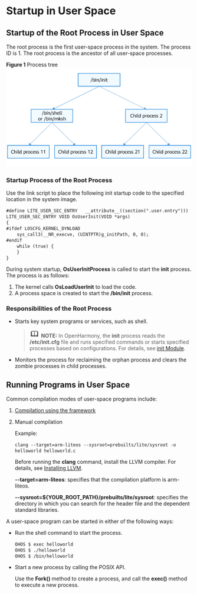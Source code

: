 # Startup in User Space<a name="EN-US_TOPIC_0000001123640059"></a>

## Startup of the Root Process in User Space<a name="section79911135647"></a>

The root process is the first user-space process in the system. The process ID is 1. The root process is the ancestor of all user-space processes.

**Figure  1**  Process tree<a name="fig427516409375"></a>  
![](figure/process-tree.png "process-tree")

### Startup Process of the Root Process<a name="section1184317581349"></a>

Use the link script to place the following init startup code to the specified location in the system image.

```
#define LITE_USER_SEC_ENTRY   __attribute__((section(".user.entry")))
LITE_USER_SEC_ENTRY VOID OsUserInit(VOID *args)
{
#ifdef LOSCFG_KERNEL_DYNLOAD
    sys_call3(__NR_execve, (UINTPTR)g_initPath, 0, 0);
#endif
    while (true) {
    }
}
```

During system startup,  **OsUserInitProcess**  is called to start the  **init**  process. The process is as follows:

1.  The kernel calls  **OsLoadUserInit**  to load the code.
2.  A process space is created to start the  **/bin/init**  process.

### Responsibilities of the Root Process<a name="section1590220321759"></a>

-   Starts key system programs or services, such as shell.

    >![](../public_sys-resources/icon-note.gif) **NOTE:** 
    >In OpenHarmony, the  **init**  process reads the  **/etc/init.cfg**  file and runs specified commands or starts specified processes based on configurations. For details, see  [init Module](../subsystems/subsys-boot-init.md).


-   Monitors the process for reclaiming the orphan process and clears the zombie processes in child processes.

## Running Programs in User Space<a name="section194576310611"></a>

Common compilation modes of user-space programs include:

1. [Compilation using the framework](../quick-start/quickstart-lite-steps-hi3516-running.md)
2. Manual compilation

    Example:

    ```
    clang --target=arm-liteos --sysroot=prebuilts/lite/sysroot -o helloworld helloworld.c
    ```

    Before running the  **clang**  command, install the LLVM compiler. For details, see  [Installing LLVM](../quick-start/quickstart-lite-env-setup-linux.md).

    **--target=arm-liteos**: specifies that the compilation platform is arm-liteos.

    **--sysroot=$\{YOUR\_ROOT\_PATH\}/prebuilts/lite/sysroot**: specifies the directory in which you can search for the header file and the dependent standard libraries.


A user-space program can be started in either of the following ways:

-   Run the shell command to start the process.

    ```
    OHOS $ exec helloworld
    OHOS $ ./helloworld
    OHOS $ /bin/helloworld
    ```


-   Start a new process by calling the POSIX API.

    Use the  **Fork\(\)**  method to create a process, and call the  **exec\(\)**  method to execute a new process.


